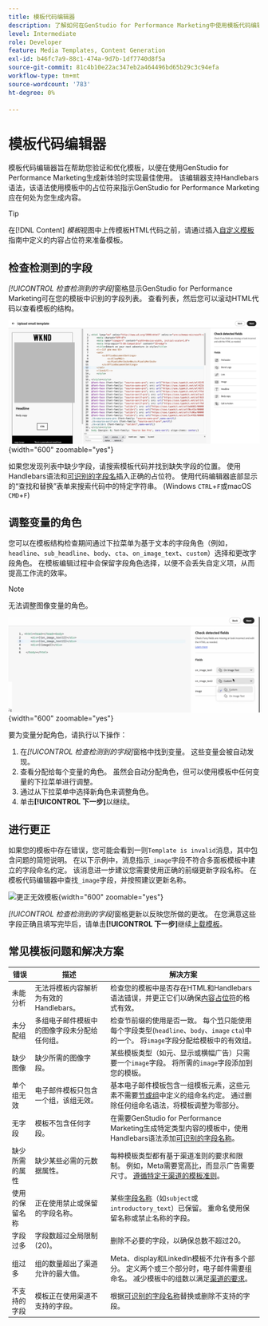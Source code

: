 ```yaml
---
title: 模板代码编辑器
description: 了解如何在GenStudio for Performance Marketing中使用模板代码编辑器。
level: Intermediate
role: Developer
feature: Media Templates, Content Generation
exl-id: b46fc7a9-88c1-474a-9d7b-1df7740d8f5a
source-git-commit: 81c4b10e22ac347eb2a464496bd65b29c3c94efa
workflow-type: tm+mt
source-wordcount: '783'
ht-degree: 0%

---
```


# 模板代码编辑器

模板代码编辑器旨在帮助您验证和优化模板，以便在使用GenStudio for Performance Marketing生成新体验时实现最佳使用。 该编辑器支持Handlebars语法，该语法使用模板中的占位符来指示GenStudio for Performance Marketing应在何处为您生成内容。

>[!TIP]
>
>在[!DNL Content] _模板_&#x200B;视图中上传模板HTML代码之前，请通过插入[自定义模板](customize-template.md)指南中定义的内容占位符来准备模板。

## 检查检测到的字段

_[!UICONTROL 检查检测到的字段]_&#x200B;窗格显示GenStudio for Performance Marketing可在您的模板中识别的字段列表。 查看列表，然后您可以滚动HTML代码以查看模板的结构。

![代码编辑器视图](/help/assets/template-detected-fields.png "检查检测到的字段"){width="600" zoomable="yes"}

如果您发现列表中缺少字段，请搜索模板代码并找到缺失字段的位置。 使用Handlebars语法和[可识别的字段名](/help/user-guide/content/customize-template.md#recognized-field-names)插入正确的占位符。 使用代码编辑器底部显示的“查找和替换”表单来搜索代码中的特定字符串。 (Windows `CTRL`+`F`或macOS `CMD`+`F`)

## 调整变量的角色

您可以在模板结构检查期间通过下拉菜单为基于文本的字段角色（例如，`headline`、`sub_headline`、`body`、`cta`、`on_image_text`、`custom`）选择和更改字段角色。 在模板编辑过程中会保留字段角色选择，以便不会丢失自定义项，从而提高工作流的效率。

>[!NOTE]
>
>无法调整图像变量的角色。

![多角色字段选择](/help/assets/multirole-dropdown-field.png "多角色字段选择"){width="600" zoomable="yes"}

要为变量分配角色，请执行以下操作：

1. 在&#x200B;_[!UICONTROL 检查检测到的字段]_&#x200B;窗格中找到变量。 这些变量会被自动发现。
2. 查看分配给每个变量的角色。 虽然会自动分配角色，但可以使用模板中任何变量的下拉菜单进行调整。
3. 通过从下拉菜单中选择新角色来调整角色。
4. 单击&#x200B;**[!UICONTROL 下一步]**&#x200B;以继续。

## 进行更正

如果您的模板中存在错误，您可能会看到一则`Template is invalid`消息，其中包含问题的简短说明。 在以下示例中，消息指示`_image`字段不符合多面板模板中建立的字段命名约定。 该消息进一步建议您需要使用正确的前缀更新字段名称。 在模板代码编辑器中查找`_image`字段，并按照建议更新名称。

![更正无效模板](/help/assets/animation/template-code-editor.gif){width="600" zoomable="yes"}

_[!UICONTROL 检查检测到的字段]_&#x200B;窗格更新以反映您所做的更改。 在您满意这些字段正确且填写完毕后，请单击&#x200B;**[!UICONTROL 下一步]**&#x200B;继续[上载模板](/help/user-guide/content/use-templates.md#add-a-template)。

## 常见模板问题和解决方案

| **错误** | **描述** | **解决方案** |
|-----------------------------|---------------------------------------------------------------------------------|-----------------------------------------------------------------------------------------------|
| 未能分析 | 无法将模板内容解析为有效的Handlebars。 | 检查您的模板中是否存在HTML和Handlebars语法错误，并更正它们以确保[内容占位符](/help/user-guide/content/customize-template.md#content-placeholders)的格式有效。 |
| 未分配组 | 多组电子邮件模板中的图像字段未分配给任何组。 | 检查节前缀的使用是否一致。 每个[节](/help/user-guide/content/customize-template.md#sections-or-groups)只能使用每个字段类型(`headline`、`body`、`image` `cta`)中的一个。 将`image`字段分配给模板中的有效组。 |
| 缺少图像 | 缺少所需的图像字段。 | 某些模板类型（如元、显示或横幅广告）只需要一个`image`字段。 将所需的`image`字段添加到您的模板。 |
| 单个组无效 | 电子邮件模板只包含一个组，该组无效。 | 基本电子邮件模板包含一组模板元素，这些元素不需要[节或组](/help/user-guide/content/customize-template.md#sections-or-groups)中定义的组命名约定。 通过删除任何组命名语法，将模板调整为零部分。 |
| 无字段 | 模板不包含任何字段。 | 在需要GenStudio for Performance Marketing生成特定类型内容的模板中，使用Handlebars语法添加[可识别的字段名称](/help/user-guide/content/customize-template.md#recognized-field-names)。 |
| 缺少所需的属性 | 缺少某些必需的元数据属性。 | 每种模板类型都有基于渠道准则的要求和限制。 例如，Meta需要宽高比，而显示广告需要尺寸。 [遵循特定于渠道的模板准则](/help/user-guide/content/best-practices-for-templates.md#follow-channel-specific-template-guidelines)。 |
| 使用的保留名称 | 正在使用禁止或保留的字段名称。 | 某些[字段名称](/help/user-guide/content/customize-template.md#recognized-field-names)（如`subject`或`introductory_text`）已保留。 重命名使用保留名称或禁止名称的字段。 |
| 字段过多 | 字段数超过全局限制(20)。 | 删除不必要的字段，以确保总数不超过20。 |
| 组过多 | 组的数量超出了渠道允许的最大值。 | Meta、display和LinkedIn模板不允许有多个部分。 定义两个或三个部分时，电子邮件需要组命名。 减少模板中的组数以满足[渠道的要求](/help/user-guide/content/best-practices-for-templates.md#follow-channel-specific-template-guidelines)。 |
| 不支持的字段 | 模板正在使用渠道不支持的字段。 | 根据[可识别的字段名称](/help/user-guide/content/customize-template.md#recognized-field-names)替换或删除不支持的字段。 |
